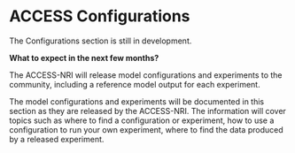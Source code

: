 # ACCESS Configurations

The Configurations section is still in development.

**What to expect in the next few months?**

The ACCESS-NRI will release model configurations and experiments to the community, including a reference model output for each experiment.

The model configurations and experiments will be documented in this section as they are released by the ACCESS-NRI. The information will cover topics such as where to find a configuration or experiment, how to use a configuration to run your own experiment, where to find the data produced by a released experiment.
